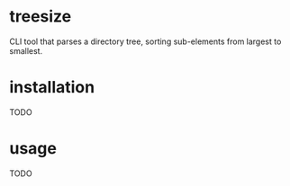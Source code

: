 # treesize
CLI tool that parses a directory tree, sorting sub-elements from largest to smallest.

# installation
TODO

# usage
TODO
